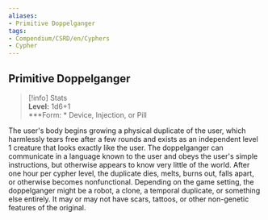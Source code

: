 ```yaml
---
aliases:
- Primitive Doppelganger
tags:
- Compendium/CSRD/en/Cyphers
- Cypher
---
```


  
## Primitive Doppelganger  
>[!info] Stats  
> **Level:** 1d6+1  
> ***Form: * Device, Injection, or Pill
  
The user's body begins growing a physical duplicate of the user, which harmlessly tears free after a few rounds and exists as an independent level 1 creature that looks exactly like the user. The doppelganger can communicate in a language known to the user and obeys the user's simple instructions, but otherwise appears to know very little of the world. After one hour per cypher level, the duplicate dies, melts, burns out, falls apart, or otherwise becomes nonfunctional. Depending on the game setting, the doppelganger might be a robot, a clone, a temporal duplicate, or something else entirely. It may or may not have scars, tattoos, or other non-genetic features of the original.
